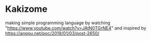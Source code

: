 # Kakizome
making simple programming language by watching "https://www.youtube.com/watch?v=JAtN0TGrNE4"
and inspired by https://anqou.net/poc/2019/01/03/post-2650/
